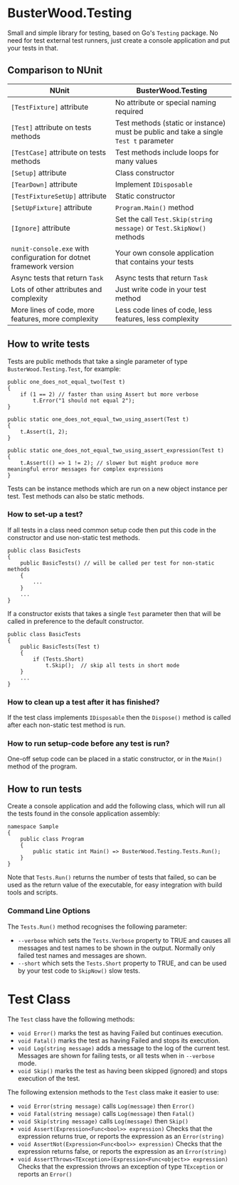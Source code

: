 ﻿# BusterWood.Testing

Small and simple library for testing, based on Go's `Testing` package.  No need for test external test runners, just create a console application and put your tests in that.

## Comparison to NUnit

| NUnit         | BusterWood.Testing |
| ------------- | ------------------ |
| `[TestFixture]` attribute | No attribute or special naming required |
| `[Test]` attribute on tests methods | Test methods (static or instance) must be public and take a single `Test t` parameter |
| `[TestCase]` attribute on tests methods | Test methods include loops for many values |
| `[Setup]` attribute | Class constructor |
| `[TearDown]` attribute | Implement `IDisposable` |
| `[TestFixtureSetUp]` attribute | Static constructor |
| `[SetUpFixture]` attribute | `Program.Main()` method |
| `[Ignore]` attribute | Set the call `Test.Skip(string message)` or `Test.SkipNow()` methods |
| `nunit-console.exe` with configuration for dotnet framework version | Your own console application that contains your tests |
| Async tests that return `Task` | Async tests that return `Task` |
| Lots of other attributes and complexity | Just write code in your test method |
| More lines of code, more features, more complexity | Less code lines of code, less features, less complexity |

## How to write tests

Tests are public methods that take a single parameter of type `BusterWood.Testing.Test`, for example:
```
public one_does_not_equal_two(Test t)
{
	if (1 == 2) // faster than using Assert but more verbose
	    t.Error("1 should not equal 2");
}

public static one_does_not_equal_two_using_assert(Test t)
{
	t.Assert(1, 2);
}

public static one_does_not_equal_two_using_assert_expression(Test t)
{
	t.Assert(() => 1 != 2); // slower but might produce more meaningful error messages for complex expressions
}
```

Tests can be instance methods which are run on a new object instance per test.  Test methods can also be static methods.

### How to set-up a test?

If all tests in a class need common setup code then put this code in the constructor and use non-static test methods.

```
public class BasicTests
{
	public BasicTests() // will be called per test for non-static methods
	{
		...
	}
	...
}
```

If a constructor exists that takes a single `Test` parameter then that will be called in preference to the default constructor.

```
public class BasicTests
{
	public BasicTests(Test t)
	{
		if (Tests.Short)
			t.Skip();  // skip all tests in short mode
	}
	...
}
```

### How to clean up a test after it has finished?

If the test class implements `IDisposable` then the `Dispose()` method is called after each non-static test method is run.

### How to run setup-code before any test is run?

One-off setup code can be placed in a static constructor, or in the `Main()` method of the program.

## How to run tests

Create a console application and add the following class, which will run all the tests found in the console application assembly:

```
namespace Sample
{
    public class Program
    {
        public static int Main() => BusterWood.Testing.Tests.Run();
    }
}
```

Note that `Tests.Run()` returns the number of tests that failed, so can be used as the return value of the executable, for easy integration with build tools and scripts.

### Command Line Options

The `Tests.Run()` method recognises the following parameter:
* `--verbose` which sets the `Tests.Verbose` property to TRUE and causes all messages and test names to be shown in the output.  Normally only failed test names and messages are shown.
* `--short` which sets the `Tests.Short` property to TRUE, and can be used by your test code to `SkipNow()` slow tests.

# Test Class

The `Test` class have the following methods:
* `void Error()` marks the test as having Failed but continues execution.
* `void Fatal()` marks the test as having Failed and stops its execution.
* `void Log(string message)` adds a message to the log of the current test.  Messages are shown for failing tests, or all tests when in `--verbose` mode.
* `void Skip()` marks the test as having been skipped (ignored) and stops execution of the test.

The following extension methods to the `Test` class make it easier to use:
* `void Error(string message)` calls `Log(message)` then `Error()`
* `void Fatal(string message)` calls `Log(message)` then `Fatal()`
* `void Skip(string message)` calls `Log(message)` then `Skip()`
* `void Assert(Expression<Func<bool>> expression)` Checks that the expression returns true, or reports the expression as an `Error(string)`
* `void AssertNot(Expression<Func<bool>> expression)` Checks that the expression returns false, or reports the expression as an `Error(string)`
* `void AssertThrows<TException>(Expression<Func<object>> expression)` Checks that the expression throws an exception of type `TException` or reports an `Error()`

